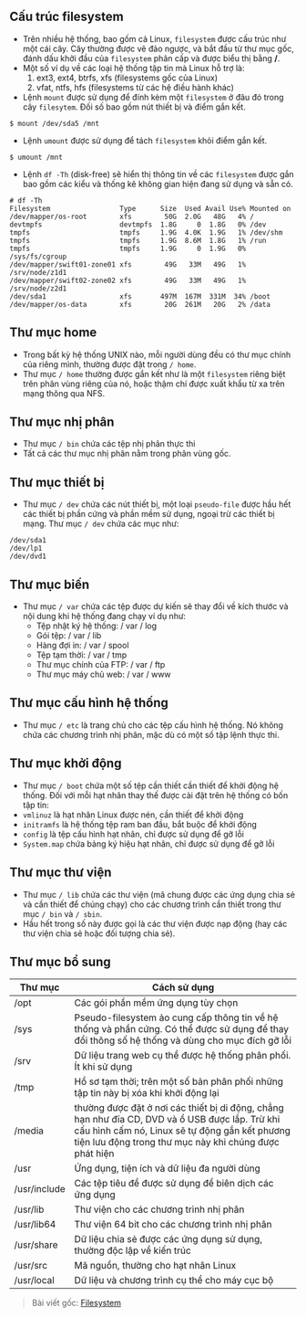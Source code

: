 ## Cấu trúc filesystem

* Trên nhiều hệ thống, bao gốm cả Linux, `filesystem` được cấu trúc như một cái cây. Cây thường được vẽ đảo ngược, và bắt đầu từ thư mục gốc, đánh dấu khởi đầu của `filesystem` phân cấp và được biểu thị bằng **/**.
* Một số ví dụ về các loại hệ thống tập tin mà Linux hỗ trợ là:
  1. ext3, ext4, btrfs, xfs (filesystems gốc của Linux)
  2. vfat, ntfs, hfs (filesystems từ các hệ điều hành khác)
* Lệnh `mount` được sử dụng để đính kèm một `filesystem` ở đâu đó trong cây `filesytem`. Đối số bao gồm nút thiết bị và điểm gắn kết.
```
$ mount /dev/sda5 /mnt
```
* Lệnh `umount` được sử dụng để tách `filesystem` khỏi điểm gắn kết.
```
$ umount /mnt
```
* Lệnh `df -Th` (disk-free) sẽ hiển thị thông tin về các `filesystem` được gắn bao gồm các kiểu và thống kê không gian hiện đang sử dụng và sẵn có.
```
# df -Th
Filesystem                 Type      Size  Used Avail Use% Mounted on
/dev/mapper/os-root        xfs        50G  2.0G   48G   4% /
devtmpfs                   devtmpfs  1.8G     0  1.8G   0% /dev
tmpfs                      tmpfs     1.9G  4.0K  1.9G   1% /dev/shm
tmpfs                      tmpfs     1.9G  8.6M  1.8G   1% /run
tmpfs                      tmpfs     1.9G     0  1.9G   0% /sys/fs/cgroup
/dev/mapper/swift01-zone01 xfs        49G   33M   49G   1% /srv/node/z1d1
/dev/mapper/swift02-zone02 xfs        49G   33M   49G   1% /srv/node/z2d1
/dev/sda1                  xfs       497M  167M  331M  34% /boot
/dev/mapper/os-data        xfs        20G  261M   20G   2% /data
```
## Thư mục home
* Trong bất kỳ hệ thống UNIX nào, mỗi người dùng đều có thư mục chính của riêng mình, thường được đặt trong `/ home`.
* Thư mục `/ home` thường được gắn kết như là một `filesystem` riêng biệt trên phân vùng riêng của nó, hoặc thậm chí được xuất khẩu từ xa trên mạng thông qua NFS.
## Thư mục nhị phân
* Thư mục `/ bin` chứa các tệp nhị phân thực thi
* Tất cả các thư mục nhị phân nằm trong phân vùng gốc.
## Thư mục thiết bị
* Thư mục `/ dev` chứa các nút thiết bị, một loại `pseudo-file` được hầu hết các thiết bị phần cứng và phần mềm sử dụng, ngoại trừ các thiết bị mạng. Thư mục `/ dev` chứa các mục như:
```
/dev/sda1
/dev/lp1
/dev/dvd1
```
## Thư mục biến
* Thư mục `/ var` chứa các tệp được dự kiến sẽ thay đổi về kích thước và nội dung khi hệ thống đang chạy ví dụ như: 
  * Tệp nhật ký hệ thống: / var / log
  * Gói tệp: / var / lib
  * Hàng đợi in: / var / spool
  * Tệp tạm thời: / var / tmp
  * Thư mục chính của FTP: / var / ftp
  * Thư mục máy chủ web: / var / www
## Thư mục cấu hình hệ thống
 * Thư mục `/ etc` là trang chủ cho các tệp cấu hình hệ thống. Nó không chứa các chương trình nhị phân, mặc dù có một số tập lệnh thực thi.
## Thư mục khởi động
 * Thư mục `/ boot` chứa một số tệp cần thiết cần thiết để khởi động hệ thống. Đối với mỗi hạt nhân thay thế được cài đặt trên hệ thống có bốn tập tin:
  * `vmlinuz` là hạt nhân Linux được nén, cần thiết để khởi động
  * `initramfs` là hệ thống tệp ram ban đầu, bắt buộc để khởi động
  * `config` là tệp cấu hình hạt nhân, chỉ được sử dụng để gỡ lỗi
  * `System.map` chứa bảng ký hiệu hạt nhân, chỉ được sử dụng để gỡ lỗi
## Thư mục thư viện
* Thư mục `/ lib` chứa các thư viện (mã chung được các ứng dụng chia sẻ và cần thiết để chúng chạy) cho các chương trình cần thiết trong thư mục `/ bin` và `/ sbin`.
*  Hầu hết trong số này được gọi là các thư viện được nạp động (hay các thư viện chia sẻ hoặc đối tượng chia sẻ).
## Thư mục bổ sung
|Thư mục|Cách sử dụng|
|---------|-----|
| /opt | Các gói phần mềm ứng dụng tùy chọn |
| /sys | Pseudo-filesystem ảo cung cấp thông tin về hệ thống và phần cứng. Có thể được sử dụng để thay đổi thông số hệ thống và dùng cho mục đích gỡ lỗi |
| /srv | Dữ liệu trang web cụ thể được hệ thống phân phối. Ít khi sử dụng |
| /tmp | Hồ sơ tạm thời; trên một số bản phân phối những tập tin này bị xóa khi khởi động lại |
| /media | thường được đặt ở nơi các thiết bị di động, chẳng hạn như đĩa CD, DVD và ổ USB được lắp. Trừ khi cấu hình cấm nó, Linux sẽ tự động gắn kết phương tiện lưu động trong thư mục này khi chúng được phát hiện |
| /usr | Ứng dụng, tiện ích và dữ liệu đa người dùng |
| /usr/include | Các tệp tiêu đề được sử dụng để biên dịch các ứng dụng |
| /usr/lib | Thư viện cho các chương trình nhị phân |
| /usr/lib64 | Thư viện 64 bit cho các chương trình nhị phân |
| /usr/share | Dữ liệu chia sẻ được các ứng dụng sử dụng, thường độc lập về kiến trúc |
| /usr/src | Mã nguồn, thường cho hạt nhân Linux |
| /usr/local | Dữ liệu và chương trình cụ thể cho máy cục bộ |
>Bài viết gốc: [Filesystem](https://github.com/lacoski/linux-notes/edit/master/content/filesytem.md)

